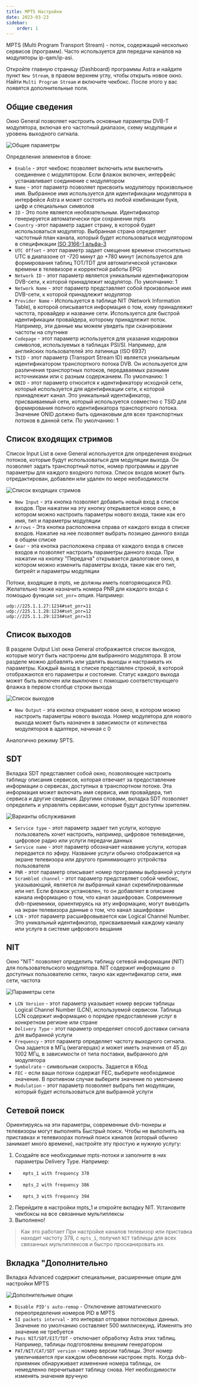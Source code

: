```yaml
---
title: MPTS Настройки
date: 2023-03-23
sidebar:
    order: 1
---
```


MPTS (Multi Program Transport Stream) - поток, содержащий несколько сервисов (программ). Часто используется для передачи каналов на модуляторы ip-qam/ip-asi.

Откройте главную страницу (Dashboard) программы Astra и найдите пункт `New Stream`, в правом верхнем углу, чтобы открыть новое окно. Найти `Multi Program Stream` и включите чекбокс. После этого у вас появятся дополнительные поля.

## Общие сведения[](/ru/astra/delivery/broadcasting/mpts-settings#general)

Окно General позволяет настроить основные параметры DVB-T модулятора, включая его частотный диапазон, схему модуляции и уровень выходного сигнала.

![Общие параметры](https://cdn.cesbo.com/help/astra/delivery/broadcasting/mpts/general.png)

Определения элементов в блоке:

- `Enable` - этот чекбокс позволяет включить или выключить соединение с модулятором. Если флажок включен, интерфейс устанавливает соединение с модулятором
- `Name` - этот параметр позволяет присвоить модулятору произвольное имя. Выбранное имя используется для идентификации модулятора в интерфейсе Astra и может состоять из любой комбинации букв, цифр и специальных символов
- `ID` - Это поле является необязательным. Идентификатор генерируется автоматически при сохранении mpts
- `Country` -этот параметр задает страну, в которой будет использоваться модулятор. Выбранная страна определяет частотный план канала, который будет использоваться модулятором в спецификации [ISO 3166-1 альфа-3](https://en.wikipedia.org/wiki/ISO_3166-1_alpha-3)
- `UTC Offset` - этот параметр задает смещение времени относительно UTC в диапазоне от -720 минут до +780 минут (используется для формирования таблиц TOT/TDT для автоматической установки времени в телевизоре и корректной работы EPG)
- `Network ID` - этот параметр является уникальным идентификатором DVB-сети, к которой принадлежит модулятор. По умолчанию: 1
- `Network Name` - этот параметр представляет собой произвольное имя DVB-сети, к которой принадлежит модулятор
- `Provider Name` - Используется в таблице NIT (Network Information Table), в которой описывается информация о том, кому принадлежит частота, провайдер и название сети. Используется для быстрой идентификации провайдера, которому принадлежит поток. Например, эти данные мы можем увидеть при сканировании частоты на спутнике
- `Codepage` - этот параметр используется для указания кодировки символов, используемых в таблицах PSI/SI. Например, для английских пользователей это латиница (ISO 6937)
- `TSID` - этот параметр (Transport Stream ID) является уникальным идентификатором транспортного потока DVB. Он используется для различения транспортных потоков, передаваемых разными источниками или с разным содержанием. По умолчанию: 1
- `ONID` - этот параметр относится к идентификатору исходной сети, который используется для идентификации сети, к которой принадлежит канал. Это уникальный идентификатор, присваиваемый сети, который используется совместно с TSID для формирования полного идентификатора транспортного потока. Значение ONID должно быть одинаковым для всех транспортных потоков в данной сети. По умолчанию: 1

## Список входящих стримов[](/ru/astra/delivery/broadcasting/mpts-settings#input-list)

Список Input List в окне General используется для определения входных потоков, которые будут использоваться для модуляции выхода. Он позволяет задать транспортный поток, номер программы и другие параметры для каждого входного потока. Список входов может быть отредактирован, добавлен или удален по мере необходимости

![Список входящих стримов](https://cdn.cesbo.com/help/astra/delivery/broadcasting/mpts/input.png)

- `New Input` - эта кнопка позволяет добавить новый вход в список входов. При нажатии на эту кнопку открывается новое окно, в котором можно настроить параметры нового входа, такие как его имя, тип и параметры модуляции
- `Arrows` - Эта кнопка расположена справа от каждого входа в списке входов. Нажатие на нее позволяет выбрать позицию данного входа в общем списке
- `Gear` - эта кнопка расположена справа от каждого входа в списке входов и позволяет настроить параметры данного входа. При нажатии на кнопку "Передача" открывается диалоговое окно, в котором можно изменить параметры входа, такие как его тип, битрейт и параметры модуляции

Потоки, входящие в mpts, не должны иметь повторяющихся PID. Желательно также назначить номера PNR для каждого входа с помощью функции `set_pnr=` опция. Например:

```
udp://225.1.1.27:1234#set_pnr=11
udp://225.1.1.28:1234#set_pnr=12
udp://225.1.1.29:1234#set_pnr=13
```

## Список выходов[](/ru/astra/delivery/broadcasting/mpts-settings#output-list)

В разделе Output List окна General отображается список выходов, которые могут быть настроены для выбранного модулятора. В этом разделе можно добавлять или удалять выходы и настраивать их параметры. Каждый выход в списке представлен строкой, в которой отображаются его параметры и состояние. Статус каждого выхода может быть включен или выключен с помощью соответствующего флажка в первом столбце строки выхода

![Список выходов](https://cdn.cesbo.com/help/astra/delivery/broadcasting/mpts/output.png)

- `New Output` - эта кнопка открывает новое окно, в котором можно настроить параметры нового выхода. Номер модулятора для нового выхода может быть назначен в зависимости от количества модуляторов в адаптере, начиная с 0

Аналогично режиму SPTS.

## SDT[](/ru/astra/delivery/broadcasting/mpts-settings#sdt)

Вкладка SDT представляет собой окно, позволяющее настроить таблицу описания сервисов, которая отвечает за предоставление информации о сервисах, доступных в транспортном потоке. Эта информация может включать имя сервиса, имя провайдера, тип сервиса и другие сведения. Другими словами, вкладка SDT позволяет определить и управлять сервисами, которые будут доступны зрителям.

![Варианты обслуживания](https://cdn.cesbo.com/help/astra/delivery/broadcasting/mpts/sdt.png)

- `Service type` - этот параметр задает тип услуги, которую пользователь хочет настроить, например, цифровое телевидение, цифровое радио или услуги передачи данных
- `Service name` - этот параметр обозначает название услуги, которая передается по эфиру. Название услуги обычно отображается на экране телевизора или другого принимающего устройства пользователя
- `PNR` - этот параметр описывает номер программы выбранной услуги
- `Scrambled channel` - этот параметр представляет собой чекбокс, указывающий, является ли выбранный канал скремблированным или нет. Если флажок установлен, то он добавляет в описание канала информацию о том, что канал зашифрован. Современные dvb-приемники, ориентируясь на эту информацию, могут выводить на экран телевизора данные о том, что канал зашифрован
- `LCN` - этот параметр расшифровывается как Logical Channel Number. Это уникальный идентификатор, присваиваемый каждому каналу или услуге в системе цифрового вещания

## NIT[](/ru/astra/delivery/broadcasting/mpts-settings#nit)

Окно "NIT" позволяет определить таблицу сетевой информации (NIT) для пользовательского модулятора. NIT содержит информацию о доступных пользователю сетях, такую как идентификатор сети, имя сети, частота

![Параметры сети](https://cdn.cesbo.com/help/astra/delivery/broadcasting/mpts/nit.png)

- `LCN Version` - этот параметр указывает номер версии таблицы Logical Channel Number (LCN), используемой сервисом. Таблица LCN содержит информацию о порядке предоставления услуг в конкретном регионе или стране
- `Delivery Type` - этот параметр определяет способ доставки сигнала для выбранной услуги
- `Frequency` - этот параметр определяет частоту выходного сигнала. Она задается в МГц (мегагерцах) и может иметь значения от 45 до 1002 МГц, в зависимости от типа поставки, выбранного для модулятора
- `Symbolrate` - символьная скорость. Задается в Кбод
- `FEC` - если ваши потоки содержат FEC, выберите необходимое значение. В противном случае выберите значение по умолчанию
- `Modulation` - этот параметр позволяет выбрать тип модуляции, который будет использоваться для выбранной услуги

## Сетевой поиск[](/ru/astra/delivery/broadcasting/mpts-settings#network-search)

Ориентируясь на эти параметры, современные dvb-тюнеры и телевизоры могут выполнять Быстрый поиск. Чтобы не выполнять на приставках и телевизорах полный поиск каналов (который обычно занимает много времени), настройте эту простую и нужную услугу:

1. Создайте все необходимые mpts-потоки и заполните в них параметры Delivery Type. Например:

- ```
     mpts_1 with frequency 378
    ```
    
- ```
     mpts_2 with frequency 386
    ```
    
- ```
     mpts_3 with frequency 394
    ```
    

2. Перейдите в настройки mpts\_1 и откройте вкладку NIT. Установите чекбоксы на все связанные мультиплексы
3. Выполнено!

> Как это работает При настройке каналов телевизор или приставка находит частоту 378, с `mpts_1`, получил `NIT` таблицы для всех связанных мультиплексов и быстро просканировать их.

## Вкладка "Дополнительно[](/ru/astra/delivery/broadcasting/mpts-settings#advanced-tab)

Вкладка Advanced содержит специальные, расширенные опции для настройки MPTS

![Дополнительные опции](https://cdn.cesbo.com/help/astra/delivery/broadcasting/mpts/advanced.png)

- `Disable PID's auto-remap` - Отключение автоматического переопределения номеров PID в MPTS
- `SI packets interval` - это интервал отправки потоковых данных. Значение по умолчанию составляет 500 миллисекунд. Изменять это значение не требуется
- `Pass NIT/SDT/EIT/TDT` - отключает обработку Astra этих таблиц. Например, таблицы подготовлены внешним генератором
- `PAT/NIT/CAT/SDT version` - номер версии таблицы. Этот номер увеличивается при каждом обновлении настроек mpts. Когда dvb-приемник обнаруживает изменение номера таблицы, он немедленно перечитывает таблицу снова. Нет необходимости изменять значения вручную
